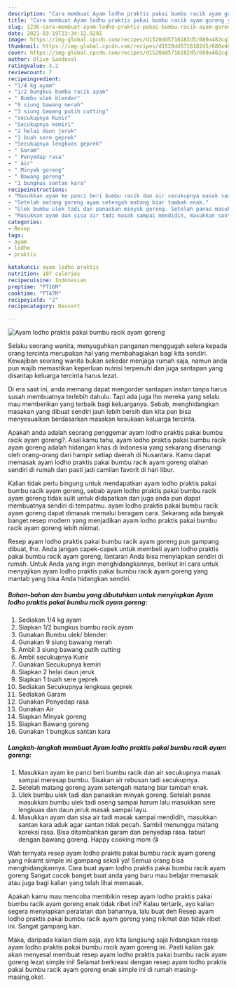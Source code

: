 ```yaml
---
description: "Cara membuat Ayam lodho praktis pakai bumbu racik ayam goreng yang lezat Untuk Jualan"
title: "Cara membuat Ayam lodho praktis pakai bumbu racik ayam goreng yang lezat Untuk Jualan"
slug: 1236-cara-membuat-ayam-lodho-praktis-pakai-bumbu-racik-ayam-goreng-yang-lezat-untuk-jualan
date: 2021-03-19T23:34:12.929Z
image: https://img-global.cpcdn.com/recipes/d1520dd5716182d5/680x482cq70/ayam-lodho-praktis-pakai-bumbu-racik-ayam-goreng-foto-resep-utama.jpg
thumbnail: https://img-global.cpcdn.com/recipes/d1520dd5716182d5/680x482cq70/ayam-lodho-praktis-pakai-bumbu-racik-ayam-goreng-foto-resep-utama.jpg
cover: https://img-global.cpcdn.com/recipes/d1520dd5716182d5/680x482cq70/ayam-lodho-praktis-pakai-bumbu-racik-ayam-goreng-foto-resep-utama.jpg
author: Olive Sandoval
ratingvalue: 3.2
reviewcount: 7
recipeingredient:
- "1/4 kg ayam"
- "1/2 bungkus bumbu racik ayam"
- " Bumbu ulek blender"
- "9 siung bawang merah"
- "3 siung bawang putih cutting"
- "secukupnya Kunir"
- "Secukupnya kemiri"
- "2 helai daun jeruk"
- "1 buah sere geprek"
- "Secukupnya lengkuas geprek"
- " Garam"
- " Penyedap rasa"
- " Air"
- " Minyak goreng"
- " Bawang goreng"
- "1 bungkus santan kara"
recipeinstructions:
- "Masukkan ayam ke panci beri bumbu racik dan air secukupnya masak sampai meresap bumbu. Sisakan air rebusan tadi secukupnya."
- "Setelah matang goreng ayam setengah matang biar tambah enak."
- "Ulek bumbu ulek tadi dan panaskan minyak goreng. Setelah panas masukkan bumbu ulek tadi oseng sampai harum lalu masukkan sere lengkuas dan daun jeruk masak sampai layu."
- "Masukkan ayam dan sisa air tadi masak sampai mendidih, masukkan santan kara aduk agar santan tidak pecah. Sambil menunggu matang koreksi rasa. Bisa ditambahkan garam dan penyedap rasa. taburi dengan bawang goreng. Happy cooking mom 😘"
categories:
- Resep
tags:
- ayam
- lodho
- praktis

katakunci: ayam lodho praktis 
nutrition: 107 calories
recipecuisine: Indonesian
preptime: "PT16M"
cooktime: "PT47M"
recipeyield: "2"
recipecategory: Dessert

---
```



![Ayam lodho praktis pakai bumbu racik ayam goreng](https://img-global.cpcdn.com/recipes/d1520dd5716182d5/680x482cq70/ayam-lodho-praktis-pakai-bumbu-racik-ayam-goreng-foto-resep-utama.jpg)

Selaku seorang wanita, menyuguhkan panganan menggugah selera kepada orang tercinta merupakan hal yang membahagiakan bagi kita sendiri. Kewajiban seorang  wanita bukan sekedar menjaga rumah saja, namun anda pun wajib memastikan keperluan nutrisi terpenuhi dan juga santapan yang disantap keluarga tercinta harus lezat.

Di era  saat ini, anda memang dapat mengorder santapan instan tanpa harus susah membuatnya terlebih dahulu. Tapi ada juga lho mereka yang selalu mau memberikan yang terbaik bagi keluarganya. Sebab, menghidangkan masakan yang dibuat sendiri jauh lebih bersih dan kita pun bisa menyesuaikan berdasarkan masakan kesukaan keluarga tercinta. 



Apakah anda adalah seorang penggemar ayam lodho praktis pakai bumbu racik ayam goreng?. Asal kamu tahu, ayam lodho praktis pakai bumbu racik ayam goreng adalah hidangan khas di Indonesia yang sekarang disenangi oleh orang-orang dari hampir setiap daerah di Nusantara. Kamu dapat memasak ayam lodho praktis pakai bumbu racik ayam goreng olahan sendiri di rumah dan pasti jadi camilan favorit di hari libur.

Kalian tidak perlu bingung untuk mendapatkan ayam lodho praktis pakai bumbu racik ayam goreng, sebab ayam lodho praktis pakai bumbu racik ayam goreng tidak sulit untuk didapatkan dan juga anda pun dapat membuatnya sendiri di tempatmu. ayam lodho praktis pakai bumbu racik ayam goreng dapat dimasak memalui beragam cara. Sekarang ada banyak banget resep modern yang menjadikan ayam lodho praktis pakai bumbu racik ayam goreng lebih nikmat.

Resep ayam lodho praktis pakai bumbu racik ayam goreng pun gampang dibuat, lho. Anda jangan capek-capek untuk membeli ayam lodho praktis pakai bumbu racik ayam goreng, lantaran Anda bisa menyiapkan sendiri di rumah. Untuk Anda yang ingin menghidangkannya, berikut ini cara untuk menyajikan ayam lodho praktis pakai bumbu racik ayam goreng yang mantab yang bisa Anda hidangkan sendiri.

<!--inarticleads1-->

##### Bahan-bahan dan bumbu yang dibutuhkan untuk menyiapkan Ayam lodho praktis pakai bumbu racik ayam goreng:

1. Sediakan 1/4 kg ayam
1. Siapkan 1/2 bungkus bumbu racik ayam
1. Gunakan  Bumbu ulek/ blender:
1. Gunakan 9 siung bawang merah
1. Ambil 3 siung bawang putih cutting
1. Ambil secukupnya Kunir
1. Gunakan Secukupnya kemiri
1. Siapkan 2 helai daun jeruk
1. Siapkan 1 buah sere geprek
1. Sediakan Secukupnya lengkuas geprek
1. Sediakan  Garam
1. Gunakan  Penyedap rasa
1. Gunakan  Air
1. Siapkan  Minyak goreng
1. Siapkan  Bawang goreng
1. Gunakan 1 bungkus santan kara




<!--inarticleads2-->

##### Langkah-langkah membuat Ayam lodho praktis pakai bumbu racik ayam goreng:

1. Masukkan ayam ke panci beri bumbu racik dan air secukupnya masak sampai meresap bumbu. Sisakan air rebusan tadi secukupnya.
1. Setelah matang goreng ayam setengah matang biar tambah enak.
1. Ulek bumbu ulek tadi dan panaskan minyak goreng. Setelah panas masukkan bumbu ulek tadi oseng sampai harum lalu masukkan sere lengkuas dan daun jeruk masak sampai layu.
1. Masukkan ayam dan sisa air tadi masak sampai mendidih, masukkan santan kara aduk agar santan tidak pecah. Sambil menunggu matang koreksi rasa. Bisa ditambahkan garam dan penyedap rasa. taburi dengan bawang goreng. Happy cooking mom 😘




Wah ternyata resep ayam lodho praktis pakai bumbu racik ayam goreng yang nikamt simple ini gampang sekali ya! Semua orang bisa menghidangkannya. Cara buat ayam lodho praktis pakai bumbu racik ayam goreng Sangat cocok banget buat anda yang baru mau belajar memasak atau juga bagi kalian yang telah lihai memasak.

Apakah kamu mau mencoba membikin resep ayam lodho praktis pakai bumbu racik ayam goreng enak tidak ribet ini? Kalau tertarik, ayo kalian segera menyiapkan peralatan dan bahannya, lalu buat deh Resep ayam lodho praktis pakai bumbu racik ayam goreng yang nikmat dan tidak ribet ini. Sangat gampang kan. 

Maka, daripada kalian diam saja, ayo kita langsung saja hidangkan resep ayam lodho praktis pakai bumbu racik ayam goreng ini. Pasti kalian gak akan menyesal membuat resep ayam lodho praktis pakai bumbu racik ayam goreng lezat simple ini! Selamat berkreasi dengan resep ayam lodho praktis pakai bumbu racik ayam goreng enak simple ini di rumah masing-masing,oke!.

